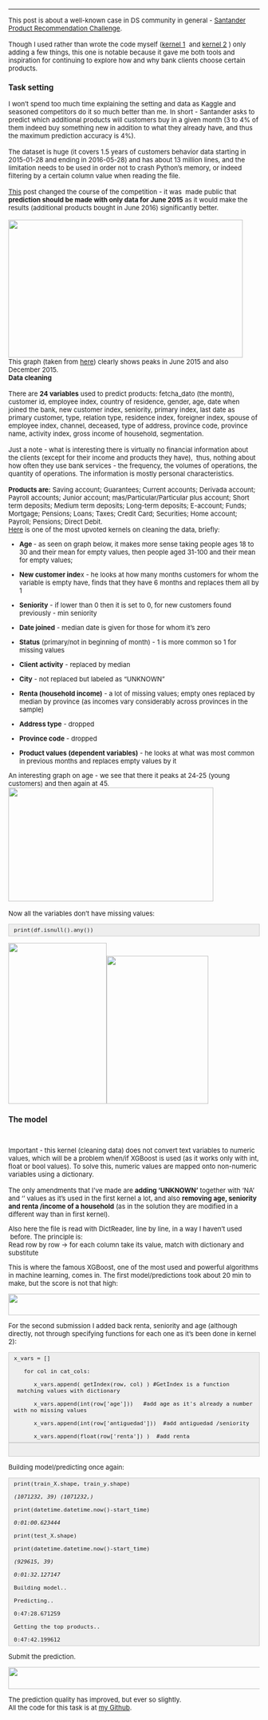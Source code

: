 ---
<font size = "2"><p>This post is about a well-known case in DS community in general - <a href="https://www.kaggle.com/c/santander-product-recommendation">Santander Product Recommendation Challenge</a>.<br />
  <br />
Though I used rather than wrote the code myself (<a href="https://www.kaggle.com/apryor6/detailed-cleaning-visualization-python">kernel 1</a> &nbsp;and <a href="https://www.kaggle.com/sudalairajkumar/when-less-is-more">kernel 2</a> ) only adding a few things, this one is notable because it gave me both tools and inspiration for continuing to explore how and why bank clients choose certain products.</p>

<h3><strong>Task setting</strong></h3>
<p>I won&rsquo;t spend too much time explaining the setting and data as Kaggle and seasoned competitors do it so much better than me. In short - Santander asks to predict which additional products will customers buy in a given month (3 to 4% of them indeed buy something new in addition to what they already have, and thus the maximum prediction accuracy is 4%).<br />
<br />
The dataset is huge (it covers 1.5 years of customers behavior data starting in 2015-01-28 and ending in 2016-05-28) and has about 13 million lines, and the limitation needs to be used in order not to crash Python&rsquo;s memory, or indeed filtering by a certain column value when reading the file.<br />
<br />
<a href="https://www.kaggle.com/c/santander-product-recommendation/forums/t/25579/when-less-is-more">This</a> post changed the course of the competition - it was &nbsp;made public that <strong>prediction should be made with only data for June 2015</strong> as it would make the results (additional products bought in June 2016) significantly better.<br />
<br />
<img src="https://lh5.googleusercontent.com/R0jCJm_AsJkT9rhBOTnpbuJQ8Z4tdyJAN8rRMgKP33e-GvcEmCV4pwjTLZv7fs5jE1i-_0HUqZtHEj05YnL4gX6ggLspsKYFZgGJBoo7i_xHbELDR0_5NdCdqVJsevne34ngU_er" style="height:276px; width:470px" /><br />
This graph (taken from <a href="http://blog.kaggle.com/2017/02/22/santander-product-recommendation-competition-3rd-place-winners-interview-ryuji-sakata/">here</a>) clearly shows peaks in June 2015 and also December 2015.<br />
<strong>Data cleaning</strong><br />
<br />
There are <strong>24 variables</strong> used to predict products: fetcha_dato (the month), customer id, employee index, country of residence, gender, age, date when joined the bank, new customer index, seniority, primary index, last date as primary customer, type, relation type, residence index, foreigner index, spouse of employee index, channel, deceased, type of address, province code, province name, activity index, gross income of household, segmentation.<br />
<br />
Just a note - what is interesting there is virtually no financial information about the clients (except for their income and products they have), &nbsp;thus, nothing about how often they use bank services - the frequency, the volumes of operations, the quantity of operations. The information is mostly personal characteristics.<br />
<br />
<strong>Products are:</strong> Saving account; Guarantees; Current accounts; Derivada account; Payroll accounts; Junior account; mas/Particular/Particular plus account; Short term deposits; Medium term deposits; Long-term deposits; E-account; Funds; Mortgage; Pensions; Loans; Taxes; Credit Card; Securities; Home account; Payroll; Pensions; Direct Debit.<br />
<a href="https://www.kaggle.com/apryor6/detailed-cleaning-visualization-python">Here</a> is one of the most upvoted kernels on cleaning the data, briefly:</p>

<ul>
	<li>
	<p><strong>Age </strong>- as seen on graph below, it makes more sense taking people ages 18 to 30 and their mean for empty values, then people aged 31-100 and their mean for empty values;</p>
	</li>
	<li>
	<p><strong>New customer inde</strong>x - he looks at how many months customers for whom the variable is empty have, finds that they have 6 months and replaces them all by 1</p>
	</li>
	<li>
	<p><strong>Seniority</strong> - if lower than 0 then it is set to 0, for new customers found previously - min seniority</p>
	</li>
	<li>
	<p><strong>Date joined</strong> - median date is given for those for whom it&rsquo;s zero</p>
	</li>
	<li>
	<p><strong>Status</strong> (primary/not in beginning of month) - 1 is more common so 1 for missing values</p>
	</li>
	<li>
	<p><strong>Client activity</strong> - replaced by median &nbsp;</p>
	</li>
	<li>
	<p><strong>City</strong> - not replaced but labeled as &ldquo;UNKNOWN&rdquo;</p>
	</li>
	<li>
	<p><strong>Renta (household income)</strong> - a lot of missing values; empty ones replaced by median by province (as incomes vary considerably across provinces in the sample)</p>
	</li>
	<li>
	<p><strong>Address type</strong> - dropped &nbsp;</p>
	</li>
	<li>
	<p><strong>Province code</strong> - dropped</p>
	</li>
	<li>
	<p><strong>Product values (dependent variables)</strong> - he looks at what was most common in previous months and replaces empty values by it</p>
	</li>
</ul>

<p>An interesting graph on age - we see that there it peaks at 24-25 (young customers) and then again at 45.<br />
<img src="https://lh5.googleusercontent.com/edmcAr1_y4e5T6bhYP1EC55OQTWGuT6AL9IZSfVsQZ6z483p9teIk249NjSPR_tMmMZeij6Od9NsQBrDtMf-STM7Cq0b8Wc3DMxCDPBGtCkYVgqPpLpkr-AnI2PsUAfgUc2b88dT" style="height:228px; width:411px" /><br />
&nbsp;<br />
Now all the variables don&rsquo;t have missing values:</p>

<div style="background:#eee;border:1px solid #ccc;padding:5px 10px;"><code>print(df.isnull().any())</code></div>

<p><img src="https://lh3.googleusercontent.com/Wykh8gfC97XmeVQV-FrFkl9i2kKiv3Vpr7fiMGRvfe94r8vEi5LFfSaNSuM_eih1LyDpdJPo8vDdUmJAC8qPzMp3RgWjRmkmezMFHXI2WE6hQna4uhhGGXchFoINtDpbNptvIvZg" style="height:322px; width:197px" /><img src="https://lh4.googleusercontent.com/XA46ua14IP3rqOruzMv7-3CDM2YP-rOa07XTs6bFOCfLvsV3AqJhfi5zT_zM7NWYVoDNLSXvD7QqObFyjqOucmO3I8EBi0_bXFA04IFeI_LYAtH3cUJolPeX12fO3_HzLQB8h7D4" style="height:296px; width:204px" /><br />
  
<h3><strong>The model</strong></h3><br />

Important - this kernel (cleaning data) does not convert text variables to numeric values, which will be a problem when/if XGBoost is used (as it works only with int, float or bool values). To solve this, numeric values are mapped onto non-numeric variables using a dictionary.<br />
<br />
The only amendments that I&rsquo;ve made are <strong>adding &lsquo;UNKNOWN&rsquo;</strong> together with &lsquo;NA&rsquo; and &lsquo;&rsquo; values as it&rsquo;s used in the first kernel a lot, and also <strong>removing age, seniority and renta /income of a household</strong> (as in the solution they are modified in a different way than in first kernel).<br />

Also here the file is read with DictReader, line by line, in a way I haven&rsquo;t used &nbsp;before. The principle is:<br />
Read row by row &rarr; for each column take its value, match with dictionary and substitute<br />

This is where the famous XGBoost, one of the most used and powerful algorithms in machine learning, comes in. The first model/predictions took about 20 min to make, but the score is not that high:<br />

<img src="https://lh3.googleusercontent.com/Do84hHZe6LH9LpENA6_q9d2STpwy5ol9vrEcpzzJ2RPbIE_iLaxspvCwgM_-2c0IQokeJoe1hAztv1c6T0GWof2tTaoTx7Sl9SXiWvcRMOTMJPNgdU2IbkqIuOG_g9HWAxgB65hg" style="height:43px; width:624px" /><br />

For the second submission I added back renta, seniority and age (although directly, not through specifying functions for each one as it&rsquo;s been done in kernel 2):</p>

<div style="background:#eee;border:1px solid #ccc;padding:5px 10px;"><code>x_vars = []<br />
&nbsp; &nbsp;for col in cat_cols:<br />
&nbsp; &nbsp; &nbsp; x_vars.append( getIndex(row, col) ) #GetIndex is a function &nbsp;matching values with dictionary<br />
&nbsp; &nbsp; &nbsp;&nbsp;x_vars.append(int(row[&#39;age&#39;])) &nbsp;&nbsp;#add age as it&#39;s already a number with no missing values<br />
&nbsp; &nbsp; &nbsp;&nbsp;x_vars.append(int(row[&#39;antiguedad&#39;])) &nbsp;#add antiguedad /seniority<br />
&nbsp; &nbsp; &nbsp;&nbsp;x_vars.append(float(row[&#39;renta&#39;]) ) &nbsp;#add renta</code></div>

<div style="background:#eee;border:1px solid #ccc;padding:5px 10px;">&nbsp;</div>
<p>Building model/predicting once again:</p>

<div style="background:#eee;border:1px solid #ccc;padding:5px 10px;"><code>print(train_X.shape, train_y.shape)<br />
<em>(1071232, 39) (1071232,)</em><br />
print(datetime.datetime.now()-start_time)<br />
<em>0:01:00.623444</em><br />
print(test_X.shape)<br />
print(datetime.datetime.now()-start_time)<br />
<em>(929615, 39)<br />
0:01:32.127147</em><br />
Building model..<br />
Predicting..<br />
0:47:28.671259<br />
Getting the top products..<br />
0:47:42.199612</code></div>

<p>Submit the prediction.<br />
  
<img src="https://lh5.googleusercontent.com/upzYMuuNBre9TdGBQ7MoQJC88gfanjK9UiS8WZsp2m5BxLVpPmclTJyn04lKlDu7280iugAzl72BzpBaLqFLmbQpdZ0M0BSfX0NhxQRJDoEjGhtKYRNJ95GjSjt6aQBkfgzsEIKk" style="height:44px; width:624px" /><br />
  
The prediction quality has improved, but ever so slightly. <br />
All the code for this task is at <a href="https://github.com/xenia-sh/kaggle_miscellaneous">my Github</a>.</p></font>
